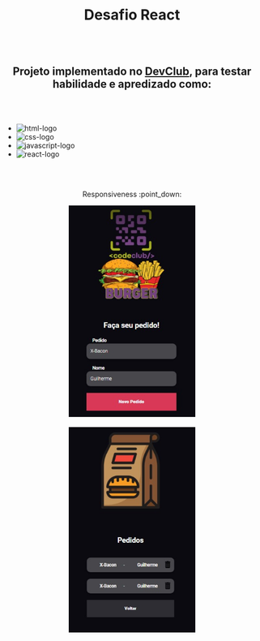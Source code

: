 <h1 align="center"> Desafio React </h1>
<br>
<br>
<h2 align="center">Projeto implementado no <a href="https://rodolfomori.com.br/devclub/">DevClub</a>, para testar habilidade e apredizado como:</h2>
<br>
<br>

- <img src="https://img.shields.io/badge/HTML5-E34F26?style=for-the-badge&logo=html5&logoColor=white" alt="html-logo">

- <img src="https://img.shields.io/badge/CSS3-1572B6?style=for-the-badge&logo=css3&logoColor=white" alt="css-logo">
  
- <img src="https://img.shields.io/badge/JavaScript-F7DF1E?style=for-the-badge&logo=javascript&logoColor=black" alt="javascript-logo">

- <img src="https://img.shields.io/badge/React-20232A?style=for-the-badge&logo=react&logoColor=61DAFB" alt="react-logo">
<br>
<br>
<p align="center"> Responsiveness :point_down:</p>
<div align="center">
<img src="https://github.com/Guilhermeafe/DesafioReact/blob/master/src/assets/Registro.jpg?raw=true" center width='250'>
<br>
<br>
<img src="https://github.com/Guilhermeafe/DesafioReact/blob/master/src/assets/Pedidos.jpg?raw=true" center width='250'>
</div>


